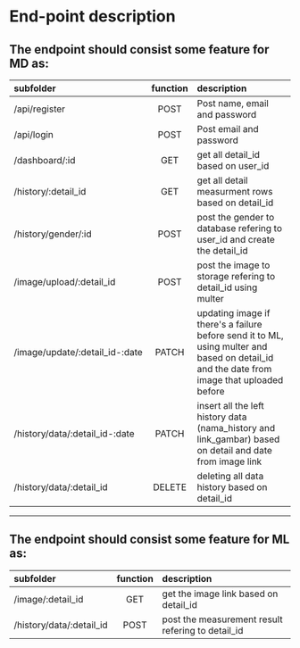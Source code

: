 # End-point description
## The endpoint should consist some feature for MD as:

| subfolder | function | description |
|:---|:---:|:---|
| /api/register | POST | Post name, email and password |
| /api/login | POST | Post email and password |
| /dashboard/:id | GET | get all detail_id based on user_id |
| /history/:detail_id | GET | get all detail measurment rows based on detail_id |
| /history/gender/:id | POST | post the gender to database refering to user_id and create the detail_id |
| /image/upload/:detail_id | POST | post the image to storage refering to detail_id using multer |
| /image/update/:detail_id-:date | PATCH | updating image if there's a failure before send it to ML, using multer and based on detail_id and the date from image that uploaded before |
|/history/data/:detail_id-:date|PATCH|insert all the left history data (nama_history and link_gambar) based on detail and date from image link |
|/history/data/:detail_id|DELETE|deleting all data history based on detail_id|

-------------------------------------------------------

## The endpoint should consist some feature for ML as:

| subfolder | function | description |
|:---|:---:|:---|
|/image/:detail_id|GET|get the image link based on detail_id|
|/history/data/:detail_id|POST|post the measurement result refering to detail_id|
